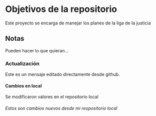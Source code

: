 # Objetivos de la repositorio

Este proyecto se encarga de manejar los planes de la liga de la justicia


## Notas
Pueden hacer lo que quieran...

### Actualización 

Este es un mensaje editado directamente desde github.

#### Cambios en local 

Se modificaron valores en el repositorio local

###### Estos son cambios nuevos desde mi respositorio local

